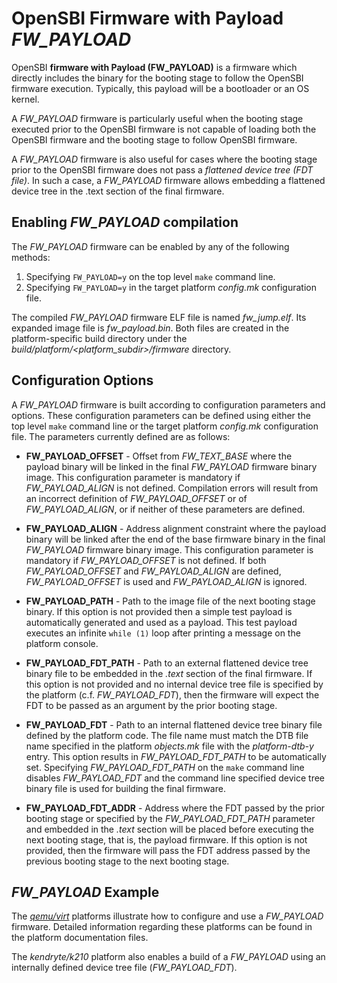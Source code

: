 OpenSBI Firmware with Payload *FW_PAYLOAD*
==========================================

OpenSBI **firmware with Payload (FW_PAYLOAD)** is a firmware which directly
includes the binary for the booting stage to follow the OpenSBI firmware
execution. Typically, this payload will be a bootloader or an OS kernel.

A *FW_PAYLOAD* firmware is particularly useful when the booting stage executed
prior to the OpenSBI firmware is not capable of loading both the OpenSBI
firmware and the booting stage to follow OpenSBI firmware.

A *FW_PAYLOAD* firmware is also useful for cases where the booting stage prior
to the OpenSBI firmware does not pass a *flattened device tree (FDT file)*. In
such a case, a *FW_PAYLOAD* firmware allows embedding a flattened device tree
in the .text section of the final firmware.

Enabling *FW_PAYLOAD* compilation
---------------------------------

The *FW_PAYLOAD* firmware can be enabled by any of the following methods:

1. Specifying `FW_PAYLOAD=y` on the top level `make` command line.
2. Specifying `FW_PAYLOAD=y` in the target platform *config.mk* configuration
   file.

The compiled *FW_PAYLOAD* firmware ELF file is named *fw_jump.elf*. Its
expanded image file is *fw_payload.bin*. Both files are created in the
platform-specific build directory under the
*build/platform/<platform_subdir>/firmware* directory.

Configuration Options
---------------------

A *FW_PAYLOAD* firmware is built according to configuration parameters and
options. These configuration parameters can be defined using either the top
level `make` command line or the target platform *config.mk* configuration
file. The parameters currently defined are as follows:

* **FW_PAYLOAD_OFFSET** - Offset from *FW_TEXT_BASE* where the payload binary
  will be linked in the final *FW_PAYLOAD* firmware binary image. This
  configuration parameter is mandatory if *FW_PAYLOAD_ALIGN* is not defined.
  Compilation errors will result from an incorrect definition of
  *FW_PAYLOAD_OFFSET* or of *FW_PAYLOAD_ALIGN*, or if neither of these
  parameters are defined.

* **FW_PAYLOAD_ALIGN** - Address alignment constraint where the payload binary
  will be linked after the end of the base firmware binary in the final
  *FW_PAYLOAD* firmware binary image. This configuration parameter is mandatory
  if *FW_PAYLOAD_OFFSET* is not defined. If both *FW_PAYLOAD_OFFSET* and
  *FW_PAYLOAD_ALIGN* are defined, *FW_PAYLOAD_OFFSET* is used and
  *FW_PAYLOAD_ALIGN* is ignored.

* **FW_PAYLOAD_PATH** - Path to the image file of the next booting stage
  binary.  If this option is not provided then a simple test payload is
  automatically generated and used as a payload. This test payload executes
  an infinite `while (1)` loop after printing a message on the platform console.

* **FW_PAYLOAD_FDT_PATH** - Path to an external flattened device tree binary
  file to be embedded in the *.text* section of the final firmware. If this
  option is not provided and no internal device tree file is specified by the
  platform (c.f. *FW_PAYLOAD_FDT*), then the firmware will expect the FDT to
  be passed as an argument by the prior booting stage.

* **FW_PAYLOAD_FDT** - Path to an internal flattened device tree binary file
  defined by the platform code. The file name must match the DTB file name
  specified in the platform *objects.mk* file with the *platform-dtb-y* entry.
  This option results in *FW_PAYLOAD_FDT_PATH* to be automatically set.
  Specifying *FW_PAYLOAD_FDT_PATH* on the `make` command line disables
  *FW_PAYLOAD_FDT* and the command line specified device tree binary file is
  used for building the final firmware.

* **FW_PAYLOAD_FDT_ADDR** - Address where the FDT passed by the prior booting
  stage or specified by the *FW_PAYLOAD_FDT_PATH* parameter and embedded in
  the *.text* section will be placed before executing the next booting stage,
  that is, the payload firmware. If this option is not provided, then the
  firmware will pass the FDT address passed by the previous booting stage
  to the next booting stage.

*FW_PAYLOAD* Example
--------------------

The *[qemu/virt]* platforms illustrate how to configure and use a *FW_PAYLOAD*
firmware. Detailed information regarding these platforms can be found in the
platform documentation files.

The *kendryte/k210* platform also enables a build of a *FW_PAYLOAD* using an
internally defined device tree file (*FW_PAYLOAD_FDT*).

[qemu/virt]: ../platform/qemu_virt.md
